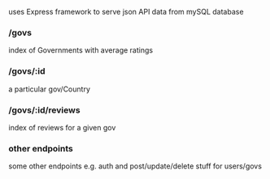 uses Express framework to serve json API data from mySQL database

### /govs 

index of Governments with average ratings

### /govs/:id

a particular gov/Country

### /govs/:id/reviews

index of reviews for a given gov

### other endpoints

some other endpoints e.g. auth and post/update/delete stuff for users/govs
